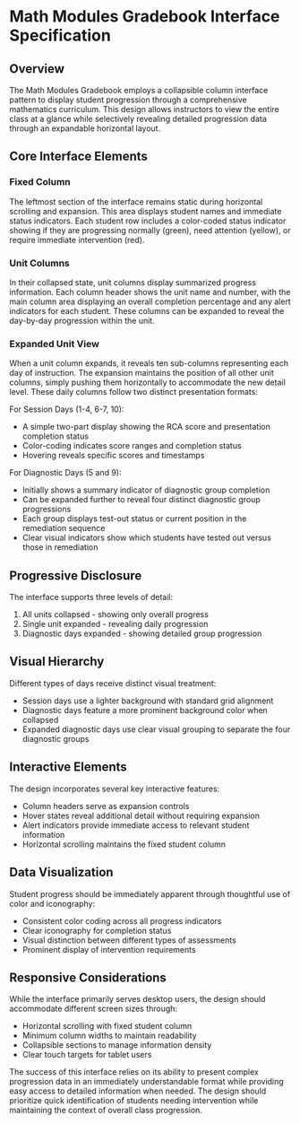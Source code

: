 # Math Modules Gradebook Interface Specification

## Overview
The Math Modules Gradebook employs a collapsible column interface pattern to display student progression through a comprehensive mathematics curriculum. This design allows instructors to view the entire class at a glance while selectively revealing detailed progression data through an expandable horizontal layout.

## Core Interface Elements

### Fixed Column
The leftmost section of the interface remains static during horizontal scrolling and expansion. This area displays student names and immediate status indicators. Each student row includes a color-coded status indicator showing if they are progressing normally (green), need attention (yellow), or require immediate intervention (red).

### Unit Columns
In their collapsed state, unit columns display summarized progress information. Each column header shows the unit name and number, with the main column area displaying an overall completion percentage and any alert indicators for each student. These columns can be expanded to reveal the day-by-day progression within the unit.

### Expanded Unit View
When a unit column expands, it reveals ten sub-columns representing each day of instruction. The expansion maintains the position of all other unit columns, simply pushing them horizontally to accommodate the new detail level. These daily columns follow two distinct presentation formats:

For Session Days (1-4, 6-7, 10):
- A simple two-part display showing the RCA score and presentation completion status
- Color-coding indicates score ranges and completion status
- Hovering reveals specific scores and timestamps

For Diagnostic Days (5 and 9):
- Initially shows a summary indicator of diagnostic group completion
- Can be expanded further to reveal four distinct diagnostic group progressions
- Each group displays test-out status or current position in the remediation sequence
- Clear visual indicators show which students have tested out versus those in remediation

## Progressive Disclosure
The interface supports three levels of detail:
1. All units collapsed - showing only overall progress
2. Single unit expanded - revealing daily progression
3. Diagnostic days expanded - showing detailed group progression

## Visual Hierarchy
Different types of days receive distinct visual treatment:
- Session days use a lighter background with standard grid alignment
- Diagnostic days feature a more prominent background color when collapsed
- Expanded diagnostic days use clear visual grouping to separate the four diagnostic groups

## Interactive Elements
The design incorporates several key interactive features:
- Column headers serve as expansion controls
- Hover states reveal additional detail without requiring expansion
- Alert indicators provide immediate access to relevant student information
- Horizontal scrolling maintains the fixed student column

## Data Visualization
Student progress should be immediately apparent through thoughtful use of color and iconography:
- Consistent color coding across all progress indicators
- Clear iconography for completion status
- Visual distinction between different types of assessments
- Prominent display of intervention requirements

## Responsive Considerations
While the interface primarily serves desktop users, the design should accommodate different screen sizes through:
- Horizontal scrolling with fixed student column
- Minimum column widths to maintain readability
- Collapsible sections to manage information density
- Clear touch targets for tablet users

The success of this interface relies on its ability to present complex progression data in an immediately understandable format while providing easy access to detailed information when needed. The design should prioritize quick identification of students needing intervention while maintaining the context of overall class progression.